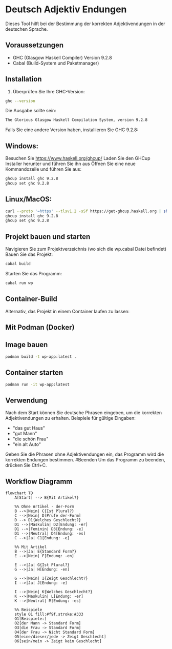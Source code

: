 # Deutsch Adjektiv Endungen

Dieses Tool hilft bei der Bestimmung der korrekten Adjektivendungen in der deutschen Sprache.

## Voraussetzungen

- GHC (Glasgow Haskell Compiler) Version 9.2.8
- Cabal (Build-System und Paketmanager)

## Installation

1. Überprüfen Sie Ihre GHC-Version:
```bash
ghc --version
```

Die Ausgabe sollte sein:
```bash
The Glorious Glasgow Haskell Compilation System, version 9.2.8
```
Falls Sie eine andere Version haben, installieren Sie GHC 9.2.8:
## Windows:

Besuchen Sie https://www.haskell.org/ghcup/
Laden Sie den GHCup Installer herunter und führen Sie ihn aus
Öffnen Sie eine neue Kommandozeile und führen Sie aus:
```bash
ghcup install ghc 9.2.8
ghcup set ghc 9.2.8
```

## Linux/MacOS:
```bash
curl --proto '=https' --tlsv1.2 -sSf https://get-ghcup.haskell.org | sh
ghcup install ghc 9.2.8
ghcup set ghc 9.2.8
```
## Projekt bauen und starten

Navigieren Sie zum Projektverzeichnis (wo sich die wp.cabal Datei befindet)
Bauen Sie das Projekt:
```bash
cabal build
```
Starten Sie das Programm:
```bash
cabal run wp
```
## Container-Build

Alternativ, das Projekt in einem Container laufen zu lassen:

## Mit Podman (Docker)


## Image bauen
```bash
podman build -t wp-app:latest .
```

## Container starten
```bash
podman run -it wp-app:latest
```
## Verwendung
Nach dem Start können Sie deutsche Phrasen eingeben, um die korrekten Adjektivendungen zu erhalten.
Beispiele für gültige Eingaben:

- "das gut Haus"
- "gut Mann"
- "die schön Frau"
- "ein alt Auto"

Geben Sie die Phrasen ohne Adjektivendungen ein, das Programm wird die korrekten Endungen bestimmen.
#Beenden
Um das Programm zu beenden, drücken Sie Ctrl+C.


## Workflow Diagramm

```mermaid
flowchart TD
    A[Start] --> B{Mit Artikel?}
    
    %% Ohne Artikel - der-Form
    B -->|Nein| C{Ist Plural?}
    C -->|Nein| D[Prüfe der-Form]
    D --> D1{Welches Geschlecht?}
    D1 -->|Maskulin| D2[Endung: -er]
    D1 -->|Feminin| D3[Endung: -e]
    D1 -->|Neutral| D4[Endung: -es]
    C -->|Ja| C1[Endung: -e]

    %% Mit Artikel
    B -->|Ja| E{Standard Form?}
    E -->|Nein| F[Endung: -en]
    
    E -->|Ja| G{Ist Plural?}
    G -->|Ja| H[Endung: -en]
    
    G -->|Nein| I{Zeigt Geschlecht?}
    I -->|Ja| J[Endung: -e]
    
    I -->|Nein| K{Welches Geschlecht?}
    K -->|Maskulin| L[Endung: -er]
    K -->|Neutral| M[Endung: -es]

    %% Beispiele
    style O1 fill:#f9f,stroke:#333
    O1[Beispiele:]
    O2[der Mann -> Standard Form]
    O3[die Frau -> Standard Form]
    O4[der Frau -> Nicht Standard Form]
    O5[eine/dieser/jede -> Zeigt Geschlecht]
    O6[sein/mein -> Zeigt kein Geschlecht]